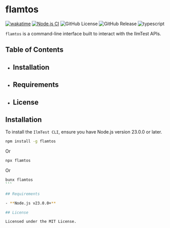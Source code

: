 # flamtos

[![wakatime](https://wakatime.com/badge/user/a0b906ce-b8e7-4463-8bce-383238df6d4b/project/768b1cff-d2bb-40e8-ae88-17b6d0edea89.svg)](https://wakatime.com/badge/user/a0b906ce-b8e7-4463-8bce-383238df6d4b/project/768b1cff-d2bb-40e8-ae88-17b6d0edea89)
[![Node.js CI](https://github.com/ilmtest/flamtos/actions/workflows/build.yml/badge.svg)](https://github.com/ilmtest/flamtos/actions/workflows/build.yml)
![GitHub License](https://img.shields.io/github/license/ilmtest/flamtos)
![GitHub Release](https://img.shields.io/github/v/release/ilmtest/flamtos)
![typescript](https://badgen.net/badge/icon/typescript?icon=typescript&label&color=blue)

`flamtos` is a command-line interface built to interact with the IlmTest APIs.

## Table of Contents

- ## Installation
- ## Requirements
- ## License

## Installation

To install the `IlmTest CLI`, ensure you have Node.js version 23.0.0 or later.

```bash
npm install -g flamtos
```

Or

```bash
npx flamtos
```

Or

````bash
bunx flamtos
```

## Requirements

- **Node.js v23.0.0+**

## License

Licensed under the MIT License.
````
